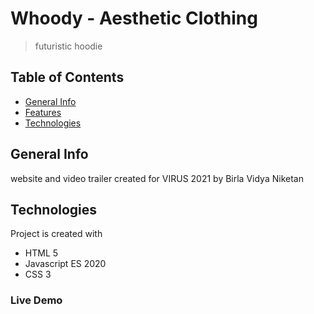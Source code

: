 # Whoody - Aesthetic Clothing
>  futuristic hoodie  


##  Table of Contents  
*  [General Info](#general-info)  
*  [Features ](#features)     
*  [Technologies](#technologies)     


##  General Info      
website and video trailer created for VIRUS 2021 by Birla Vidya Niketan  

##  Technologies
Project is created with  
*  HTML 5  
*  Javascript ES 2020  
*  CSS 3   

###   Live Demo  

